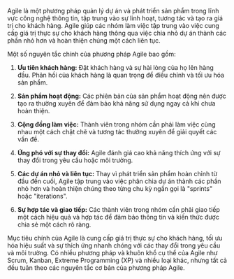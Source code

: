 Agile là một phương pháp quản lý dự án và phát triển sản phẩm trong lĩnh vực công nghệ thông tin, tập trung vào sự linh hoạt, tương tác và tạo ra giá trị cho khách hàng. Agile giúp các nhóm làm việc tập trung vào việc cung cấp giá trị thực sự cho khách hàng thông qua việc chia nhỏ dự án thành các phần nhỏ hơn và hoàn thiện chúng một cách liên tục.

Một số nguyên tắc chính của phương pháp Agile bao gồm:

1. **Ưu tiên khách hàng:** Đặt khách hàng và sự hài lòng của họ lên hàng đầu. Phản hồi của khách hàng là quan trọng để điều chỉnh và tối ưu hóa sản phẩm.

2. **Sản phẩm hoạt động:** Các phiên bản của sản phẩm hoạt động nên được tạo ra thường xuyên để đảm bảo khả năng sử dụng ngay cả khi chưa hoàn thiện.

3. **Cộng đồng làm việc:** Thành viên trong nhóm cần phải làm việc cùng nhau một cách chặt chẽ và tương tác thường xuyên để giải quyết các vấn đề.

4. **Ứng phó với sự thay đổi:** Agile đánh giá cao khả năng thích ứng với sự thay đổi trong yêu cầu hoặc môi trường.

5. **Các dự án nhỏ và liên tục:** Thay vì phát triển sản phẩm hoàn chỉnh từ đầu đến cuối, Agile tập trung vào việc phân chia dự án thành các phần nhỏ hơn và hoàn thiện chúng theo từng chu kỳ ngắn gọi là "sprints" hoặc "iterations".

6. **Sự hợp tác và giao tiếp:** Các thành viên trong nhóm cần phải giao tiếp một cách hiệu quả và hợp tác để đảm bảo thông tin và kiến thức được chia sẻ một cách rõ ràng.

Mục tiêu chính của Agile là cung cấp giá trị thực sự cho khách hàng, tối ưu hóa hiệu suất và sự thích ứng nhanh chóng với các thay đổi trong yêu cầu và môi trường. Có nhiều phương pháp và khuôn khổ cụ thể của Agile như Scrum, Kanban, Extreme Programming (XP) và nhiều loại khác, nhưng tất cả đều tuân theo các nguyên tắc cơ bản của phương pháp Agile.